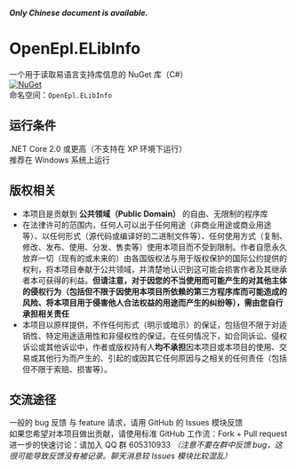 ﻿***Only Chinese document is available.***
# OpenEpl.ELibInfo
一个用于读取易语言支持库信息的 NuGet 库（C#）  
[![NuGet](https://img.shields.io/nuget/v/OpenEpl.ELibInfo.svg)](https://www.nuget.org/packages/OpenEpl.ELibInfo)  
命名空间：`OpenEpl.ELibInfo`  

## 运行条件
.NET Core 2.0 或更高（不支持在 XP 环境下运行）  
推荐在 Windows 系统上运行  

## 版权相关
- 本项目是贡献到 **公共领域（Public Domain）** 的自由、无限制的程序库
- 在法律许可的范围内，任何人可以出于任何用途（非商业用途或商业用途等）、以任何形式（源代码或编译好的二进制文件等）、任何使用方式（复制、修改、发布、使用、分发、售卖等）使用本项目而不受到限制。作者自愿永久放弃一切（现有的或未来的）由各国版权法与用于版权保护的国际公约提供的权利，将本项目奉献于公共领域，并清楚地认识到这可能会损害作者及其继承者本可获得的利益。**但请注意，对于因您的不当使用而可能产生的对其他主体的侵权行为（包括但不限于因使用本项目所依赖的第三方程序库而可能造成的风险、将本项目用于侵害他人合法权益的用途而产生的纠纷等），需由您自行承担相关责任**
- 本项目以原样提供，不作任何形式（明示或暗示）的保证，包括但不限于对适销性、特定用途适用性和非侵权性的保证。在任何情况下，如合同诉讼、侵权诉讼或其他诉讼中，作者或版权持有人**均不承担**因本项目或本项目的使用、交易或其他行为而产生的、引起的或因其它任何原因与之相关的任何责任（包括但不限于索赔、损害等）。

## 交流途径
一般的 bug 反馈 与 feature 请求，请用 GitHub 的 Issues 模块反馈  
如果您希望对本项目做出贡献，请使用标准 GitHub 工作流：Fork + Pull request  
进一步的快速讨论：请加入 QQ 群 605310933 *（注意不要在群中反馈 bug，这很可能导致反馈没有被记录。聊天消息较 Issues 模块比较混乱）*  